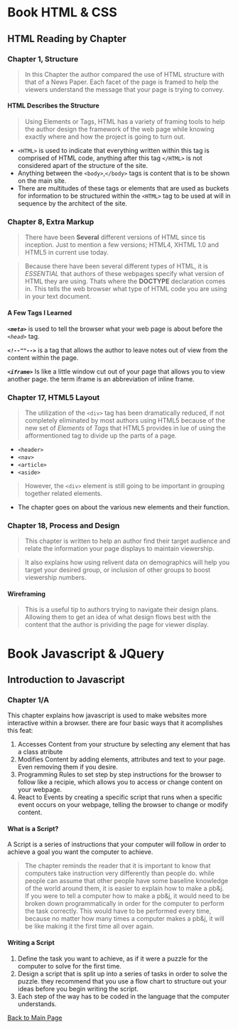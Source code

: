 # Book HTML & CSS
## HTML Reading by Chapter
### Chapter 1, Structure
> In this Chapter the author compared the use of HTML structure with that of a News Paper.  Each facet of the page is framed to help the viewers understand the message that your page is trying to convey.

#### HTML Describes the Structure

> Using Elements or Tags, HTML has a variety of framing tools to help the author design the framework of the web page while knowing exactly where and how the project is going to turn out.

 - `<HTML>` is used to indicate that everything written within this tag is comprised of HTML code, anything after this tag `</HTML>` is not considered apart of the structure of the site.
 - Anything between the `<body>`,`</body>` tags is content that is to be shown on the main site.
 - There are multitudes of these tags or elements that are used as buckets for information to be structured within the `<HTML>` tag to be used at will in sequence by the architect of the site.

### Chapter 8, Extra Markup

 > There have been **Several** different versions of HTML since tis inception.  Just to mention a few versions; HTML4, XHTML 1.0 and HTML5 in current use today.

 > Because there have been several different types of HTML, it is *ESSENTIAL* that authors of these webpages specify what version of HTML they are using.  Thats where the **DOCTYPE** declaration comes in.  This tells the web browser what type of HTML code you are using in your text document.

#### A Few Tags I Learned

 ***`<meta>`*** is used to tell the browser what your web page is about before the *`<head>`* tag.

 ***`<!--""-->`*** is a tag that allows the author to leave notes out of view from the content within the page.

 ***`<iframe>`*** Is like a little window cut out of your page that allows you to view another page.  the term iframe is an abbreviation of inline frame.

### Chapter 17, HTML5 Layout

 > The utilization of the `<div>` tag has been dramatically reduced, if not completely eliminated by most authors using HTML5 because of the new set of *Elements* of *Tags* that HTML5 provides in lue of using the afformentioned tag to divide up the parts of a page.
 - `<header>`
 - `<nav>`
 - `<article>`
 - `<aside>`

 > However, the `<div>` element is still going to be important in grouping together related elements.

 * The chapter goes on about the various new elements and their function.

### Chapter 18, Process and Design

 > This chapter is written to help an author find their target audience and relate the information your page displays to maintain viewership.  

 > It also explains how using relivent data on demographics will help you target your desired group, or inclusion of other groups to boost viewership numbers.

#### Wireframing

 > This is a useful tip to authors trying to navigate their design plans.  Allowing them to get an idea of what design flows best with the content that the author is prividing the page for viewer display.

# Book Javascript & JQuery
## Introduction to Javascript
### Chapter 1/A
This chapter explains how javascript is used to make websites more interactive within a browser. there are four basic ways that it acomplishes this feat:
1. Accesses Content from your structure by selecting any element that has a class atribute
2. Modifies Content by adding elements, attributes and text to your page.  Even removing them if you desire.
3. Programming Rules to set step by step instructions for the browser to follow like a recipie, which allows you to access or change content on your webpage.
4. React to Events by creating a specific script that runs when a specific event occurs on your webpage, telling the browser to change or modify content.

#### What is a Script?
A Script is a series of instructions that your computer will follow in order to achieve a goal you want the computer to achieve.
> The chapter reminds the reader that it is important to know that computers take instruction very differently than people do.  while people can assume that other people have some baseline knowledge of the world around them, it is easier to explain how to make a pb&j.  
> If you were to tell a computer how to make a pb&j, it would need to be broken down programmatically in order for the computer to perform the task correctly.  This would have to be performed every time, because no matter how many times a computer makes a pb&j, it will be like making it the first time all over again.

#### Writing a Script
1. Define the task you want to achieve, as if it were a puzzle for the computer to solve for the first time.
2. Design a script that is split up into a series of tasks in order to solve the puzzle.  they recommend that you use a flow chart to structure out your ideas before you begin writing the script.
3. Each step of the way has to be coded in the language that the computer understands.


[Back to Main Page](../README.md)